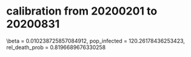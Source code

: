 # calibration from 20200201 to 20200831

\beta = 0.010238725857084912,
pop\_infected = 120.26178436253423,
rel\_death\_prob = 0.8196689676330258
